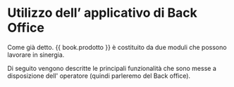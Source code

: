 # Utilizzo dell’ applicativo di Back Office

Come già detto. {{ book.prodotto }} è costituito da due moduli che possono lavorare in sinergia.

Di seguito vengono descritte le principali funzionalità che sono messe a disposizione dell' operatore (quindi parleremo del Back office).



